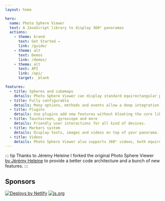 ```yaml
---
layout: home

hero:
  name: Photo Sphere Viewer
  text: A JavaScript library to display 360° panoramas
  actions:
    - theme: brand
      text: Get Started →
      link: /guide/
    - theme: alt
      text: Demos
      link: /demos/
    - theme: alt
      text: API
      link: /api/
      target: _blank

features:
  - title: Spheres and cubemaps
    details: Photo Sphere Viewer can display standard equirectangular panoramas and also cubemaps.
  - title: Fully configurable
    details: Many options, methods and events allow a deep integration in your website/app.
  - title: Plugins
    details: Use plugins add new features without bloating the core library.
  - title: Touchscreen, gyroscope and more
    details: Friendly user interactions for all kind of devices.
  - title: Markers system
    details: Display texts, images and videos on top of your panorama.
  - title: Videos
    details: Photo Sphere Viewer also supports 360° videos, both equirectangular and cubemaps.
---
```


::: tip Thanks to Jéremy Heleine
I forked the original Photo Sphere Viewer [by Jérémy Heleine](http://jeremyheleine.me) to provide a better code architecture and a bunch of new features.
:::

## Sponsors

<script setup>
import { VPTeamMembers } from 'vitepress/theme';

const sponsors = [
  // monthly
  {
    avatar: 'https://avatars.githubusercontent.com/u/8026440?s=200',
    name: 'Katapult',
    links: [
      { icon: 'github', link: 'https://github.com/KatapultDevelopment' },
      { icon: 'googlehome', link: 'https://www.katapultengineering.com' },
    ],
  },
  {
    avatar: 'https://avatars.githubusercontent.com/u/3709747?s=200',
    name: 'Kevin M. Vuilleumier',
    links: [
      { icon: 'github', link: 'https://github.com/vekin03' },
      { icon: 'googlehome', link: 'https://kevinvuilleumier.net' },
    ],
  },
  {
    avatar: 'https://avatars.githubusercontent.com/u/6279770?s=200',
    name: 'Sachin Sancheti',
    links: [
      { icon: 'github', link: 'https://github.com/sachinsancheti1' },
      { icon: 'googlehome', link: 'https://www.sachin.ninja' },
    ],
  },
  {
    avatar: 'https://avatars.githubusercontent.com/u/115240595?s=200',
    name: 'Seweryn Pietrucha',
    links: [
      { icon: 'github', link: 'https://github.com/seweryn1502' },
      { icon: 'googlehome', link: 'https://3dtrip.pl/en' },
    ],
  },
  // one time
  {
    avatar: 'https://avatars.githubusercontent.com/u/171242208?s=200',
    name: 'JaniPonkko',
    links: [
      { icon: 'github', link: 'https://github.com/JaniPonkko' },
    ],
  },
  {
    avatar: 'https://avatars.githubusercontent.com/u/17426654?s=200',
    name: 'ntrwansui',
    links: [
      { icon: 'github', link: 'https://github.com/ntrwansuiBC' },
    ],
  },
  {
    avatar: 'https://avatars.githubusercontent.com/u/115947370?s=200',
    name: 'roaz82',
    links: [
      { icon: 'github', link: 'https://github.com/roaz82' },
    ],
  },
  {
    avatar: 'https://avatars.githubusercontent.com/u/24359?s=200',
    name: 'Jeffrey Warren',
    links: [
      { icon: 'github', link: 'https://github.com/jywarren' },
      { icon: 'googlehome', link: 'https://unterbahn.com' },
    ],
  },
  {
    avatar: 'https://avatars.githubusercontent.com/u/2023869?s=200',
    name: 'Rai-Rai',
    links: [
      { icon: 'github', link: 'https://github.com/Rai-Rai' },
    ],
  },
];
</script>

<VPTeamMembers size="small" :members="sponsors" />

<div class="sponsors">

[![Deploys by Netlify](https://www.netlify.com/v3/img/components/netlify-color-accent.svg)](https://www.netlify.com)
[![js.org](/images/js.org.svg)](https://js.org)

</div>
